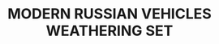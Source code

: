 ---
title: "MODERN RUSSIAN VEHICLES WEATHERING SET"
price: "TBA"
desc: "Opis nije dostupan"
img_path: "/assets/img/A.MIG-7147.jpg"
brand: AMMO
available: true
cat: "weathering"
subcat: "WEATHERING SETS"
subsubcat: "SS"
---